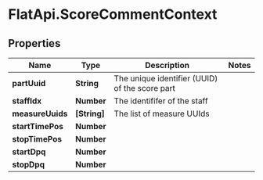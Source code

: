 # FlatApi.ScoreCommentContext

## Properties
Name | Type | Description | Notes
------------ | ------------- | ------------- | -------------
**partUuid** | **String** | The unique identifier (UUID) of the score part | 
**staffIdx** | **Number** | The identififer of the staff | 
**measureUuids** | **[String]** | The list of measure UUIds | 
**startTimePos** | **Number** |  | 
**stopTimePos** | **Number** |  | 
**startDpq** | **Number** |  | 
**stopDpq** | **Number** |  | 


